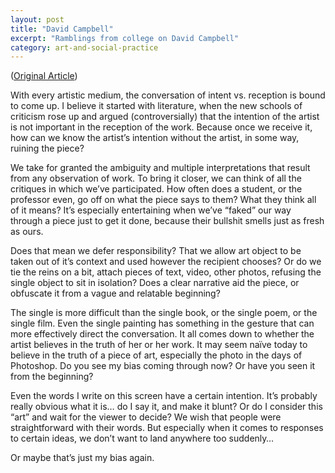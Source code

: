 ```yaml
---
layout: post
title: "David Campbell"
excerpt: "Ramblings from college on David Campbell"
category: art-and-social-practice
---
```


([Original Article](https://web.archive.org/web/20110221114351/https://www.david-campbell.org/2011/02/14/thinking-images-v10-bieber-afghan-portrait/))

With every artistic medium, the conversation of intent vs. reception is bound to come up. I believe it started with literature, when the new schools of criticism rose up and argued (controversially) that the intention of the artist is not important in the reception of the work. Because once we receive it, how can we know the artist’s intention without the artist, in some way, ruining the piece?

We take for granted the ambiguity and multiple interpretations that result from any observation of work. To bring it closer, we can think of all the critiques in which we’ve participated. How often does a student, or the professor even, go off on what the piece says to them? What they think all of it means? It’s especially entertaining when we’ve “faked” our way through a piece just to get it done, because their bullshit smells just as fresh as ours.

Does that mean we defer responsibility? That we allow art object to be taken out of it’s context and used however the recipient chooses? Or do we tie the reins on a bit, attach pieces of text, video, other photos, refusing the single object to sit in isolation? Does a clear narrative aid the piece, or obfuscate it from a vague and relatable beginning?

The single is more difficult than the single book, or the single poem, or the single film. Even the single painting has something in the gesture that can more effectively direct the conversation. It all comes down to whether the artist believes in the truth of her or her work. It may seem naïve today to believe in the truth of a piece of art, especially the photo in the days of Photoshop. Do you see my bias coming through now? Or have you seen it from the beginning?

Even the words I write on this screen have a certain intention. It’s probably really obvious what it is… do I say it, and make it blunt? Or do I consider this “art” and wait for the viewer to decide? We wish that people were straightforward with their words. But especially when it comes to responses to certain ideas, we don’t want to land anywhere too suddenly…

Or maybe that’s just my bias again.

